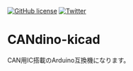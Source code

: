 <a href="https://github.com/Yuto-Tomono/CANdino-kicad/blob/main/LICENSE"><img alt="GitHub license" src="https://img.shields.io/github/license/Yuto-Tomono/CANdino-kicad"></a>
<a href="https://twitter.com/intent/tweet?text=Wow:&url=https%3A%2F%2Fgithub.com%2FYuto-Tomono%2FBeach_flag"><img alt="Twitter" src="https://img.shields.io/twitter/url?style=social"></a>

# CANdino-kicad

CAN用IC搭載のArduino互換機になります。
